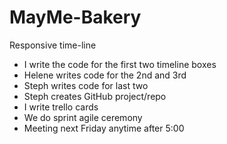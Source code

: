 # MayMe-Bakery
Responsive time-line
- I write the code for the first two timeline boxes
- Helene writes code for the 2nd and 3rd 
- Steph writes code for last two
- Steph creates GitHub project/repo
- I write trello cards 
- We do sprint agile ceremony
- Meeting next Friday anytime after 5:00 
